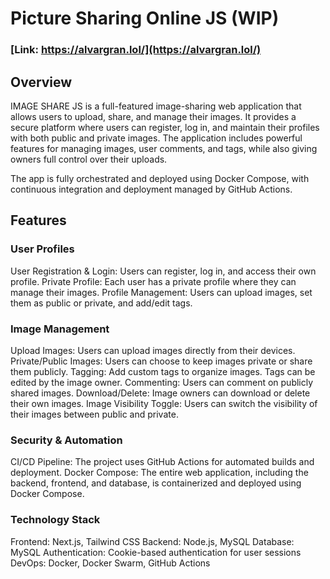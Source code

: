 # Picture Sharing Online JS (WIP)
### [Link: https://alvargran.lol/](https://alvargran.lol/)
## Overview
IMAGE SHARE JS is a full-featured image-sharing web application that allows users to upload, share, and manage their images. It provides a secure platform where users can register, log in, and maintain their profiles with both public and private images. The application includes powerful features for managing images, user comments, and tags, while also giving owners full control over their uploads.

The app is fully orchestrated and deployed using Docker Compose, with continuous integration and deployment managed by GitHub Actions.

## Features

### User Profiles

User Registration & Login: Users can register, log in, and access their own profile.
Private Profile: Each user has a private profile where they can manage their images.
Profile Management: Users can upload images, set them as public or private, and add/edit tags.

### Image Management

Upload Images: Users can upload images directly from their devices.
Private/Public Images: Users can choose to keep images private or share them publicly.
Tagging: Add custom tags to organize images. Tags can be edited by the image owner.
Commenting: Users can comment on publicly shared images.
Download/Delete: Image owners can download or delete their own images.
Image Visibility Toggle: Users can switch the visibility of their images between public and private.

### Security & Automation

CI/CD Pipeline: The project uses GitHub Actions for automated builds and deployment.
Docker Compose: The entire web application, including the backend, frontend, and database, is containerized and deployed using Docker Compose.

### Technology Stack

Frontend: Next.js, Tailwind CSS
Backend: Node.js, MySQL
Database: MySQL
Authentication: Cookie-based authentication for user sessions
DevOps: Docker, Docker Swarm, GitHub Actions
